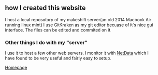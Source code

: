 ## how I created this website

I host a local reposotory of my makeshift server(an old 2014 Macbook Air running linux mint) I use GitKraken as my git editor becuase of it's nice gui interface. The files can be edited and commited on it.

### Other things I do with my "server"

I use it to host a few other web servers. I monitor it with [NetData](https://netdata.cloud) which I have found to be very useful and fairly easy to setup.

[Homepage](Thebozzz34.github.io)
